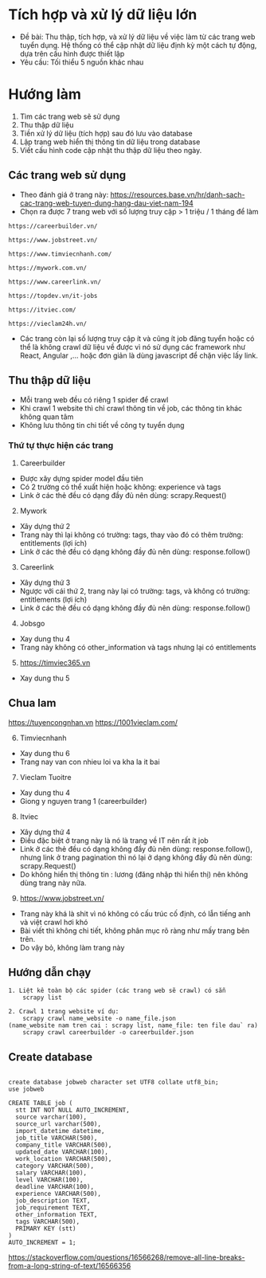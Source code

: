 # Tích hợp và xử lý dữ liệu lớn 
- Đề bài: Thu thập, tích hợp, và xử lý dữ liệu về việc làm từ các trang web tuyển dụng. Hệ thống
có thể cập nhật dữ liệu định kỳ một cách tự động, dựa trên cấu hình được thiết lập
- Yêu cầu: Tối thiểu 5 nguồn khác nhau

# Hướng làm 
1. Tìm các trang web sẽ sử dụng 
2. Thu thập dữ liệu 
3. Tiền xử lý dữ liệu (tích hợp) sau đó lưu vào database 
4. Lập trang web hiển thị thông tin dữ liệu trong database 
5. Viết cấu hình code cập nhật thu thập dữ liệu theo ngày. 

## Các trang web sử dụng 
- Theo đánh giá ở trang này: https://resources.base.vn/hr/danh-sach-cac-trang-web-tuyen-dung-hang-dau-viet-nam-194
- Chọn ra được 7 trang web với số lượng truy cập > 1 triệu / 1 tháng để làm 
```code 
https://careerbuilder.vn/

https://www.jobstreet.vn/

https://www.timviecnhanh.com/

https://mywork.com.vn/

https://www.careerlink.vn/

https://topdev.vn/it-jobs

https://itviec.com/

https://vieclam24h.vn/
```
- Các trang còn lại số lượng truy cập ít và cũng ít job đăng tuyển hoặc có thể là không 
crawl dữ liệu về được vì nó sử dụng các framework như React, Angular ,... hoặc đơn giản 
là dùng javascript để chặn việc lấy link.

## Thu thập dữ liệu 
- Mỗi trang web đều có riêng 1 spider để crawl 
- Khi crawl 1 website thì chỉ crawl thông tin về job, các thông tin khác không quan tâm 
- Không lưu thông tin chi tiết về công ty tuyển dụng 

### Thứ tự thực hiện các trang 
1. Careerbuilder
- Được xây dựng spider model đầu tiên 
- Có 2 trường có thể xuất hiện hoặc không: experience và tags 
- Link ở các thẻ <a> đều có dạng đầy đủ nên dùng: scrapy.Request()

2. Mywork 
- Xây dựng thứ 2 
- Trang này thì lại không có trường: tags, thay vào đó có thêm trường: entitlements (lợi ích) 
- Link ở các thẻ <a> đều có dạng không đầy đủ nên dùng: response.follow()

3. Careerlink 
- Xây dựng thứ 3 
- Ngược với cái thứ 2, trang này lại có trường: tags, và không có trường: entitlements (lợi ích) 
- Link ở các thẻ <a> đều có dạng không đầy đủ nên dùng: response.follow()


4. Jobsgo
- Xay dung thu 4
- Trang này không có other_information và tags nhưng lại có entitlements 


5. https://timviec365.vn
- Xay dung thu 5



## Chua lam 
https://tuyencongnhan.vn
https://1001vieclam.com/

6. Timviecnhanh
- Xay dung thu 6
- Trang nay van con nhieu loi va kha la it bai


7. Vieclam Tuoitre
- Xay dung thu 4
- Giong y nguyen trang 1 (careerbuilder)


8. Itviec
- Xây dựng thứ 4
- Điều đặc biệt ở trang này là nó là trang về IT nên rất ít job
- Link ở các thẻ <a> đều có dạng không đầy đủ nên dùng: response.follow(), nhưng link ở trang pagination thì nó lại ở dạng 
không đầy đủ nên dùng: scrapy.Request()
- Do không hiển thị thông tin : lương (đăng nhập thì hiển thị) nên không dùng trang này nữa. 

9. https://www.jobstreet.vn/
- Trang này khá là shit vì nó không có cấu trúc cố định, có lẫn tiếng anh và việt crawl hơi khó 
- Bài viết thì không chi tiết, không phân mục rõ ràng như mấy trang bên trên.
- Do vậy bỏ, không làm trang này 

## Hướng dẫn chạy 
```code
1. Liệt kê toàn bộ các spider (các trang web sẽ crawl) có sẵn 
    scrapy list
    
2. Crawl 1 trang website ví dụ:
    scrapy crawl name_website -o name_file.json 
(name_website nam tren cai : scrapy list, name_file: ten file dau` ra)
    scrapy crawl careerbuilder -o careerbuilder.json
```

## Create database
```code 

create database jobweb character set UTF8 collate utf8_bin;
use jobweb

CREATE TABLE job (
  stt INT NOT NULL AUTO_INCREMENT,
  source varchar(100),
  source_url varchar(500),
  import_datetime datetime,
  job_title VARCHAR(500),
  company_title VARCHAR(500),
  updated_date VARCHAR(100),
  work_location VARCHAR(500),
  category VARCHAR(500),
  salary VARCHAR(100),
  level VARCHAR(100),
  deadline VARCHAR(100),
  experience VARCHAR(500),
  job_description TEXT,
  job_requirement TEXT,
  other_information TEXT,
  tags VARCHAR(500),
  PRIMARY KEY (stt)
)
AUTO_INCREMENT = 1;

```

https://stackoverflow.com/questions/16566268/remove-all-line-breaks-from-a-long-string-of-text/16566356



